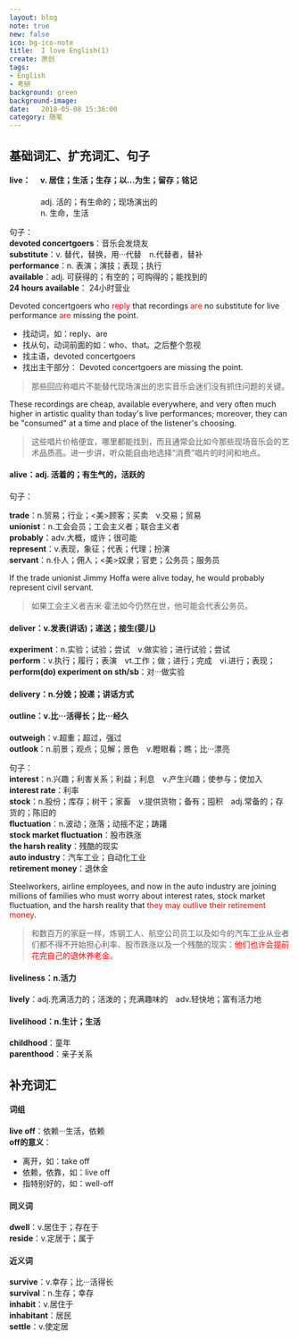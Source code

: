```yaml
---
layout: blog
note: true
new: false
ico: bg-ico-note
title:  I love English(1)
create: 原创
tags:
- English
- 考研
background: green
background-image: 
date:   2018-05-08 15:36:00
category: 随笔
---
```


## 基础词汇、扩充词汇、句子

#### <b>live</b>：　 v. 居住；生活；生存；以...为生；留存；铭记　　
　　　　adj. 活的；有生命的；现场演出的  
　　　　n. 生命，生活  

句子：  
<b>devoted concertgoers</b>：音乐会发烧友  
<b>substitute</b>：v. 替代，替换，用···代替　n.代替者，替补  
<b>performance</b>：n. 表演；演技；表现；执行  
<b>available</b>：adj. 可获得的；有空的；可购得的；能找到的  
<b>24 hours available</b>： 24小时营业  
 
Devoted concertgoers who <font color="red">reply</font> that recordings <font color="red">are</font> no substitute for live performance <font color="red">are</font> missing the point.  

 - 找动词，如：reply、are
 - 找从句，动词前面的如：who、that。之后整个忽视
 - 找主语，devoted concertgoers
 - 找出主干部分： Devoted concertgoers are missing the point.


>那些回应称唱片不能替代现场演出的忠实音乐会迷们没有抓住问题的关键。

These recordings are cheap, available everywhere, and very often much higher in artistic quality than today's live performances; moreover, they can be "consumed" at a time and place of the listener's choosing.

>这些唱片价格便宜，哪里都能找到，而且通常会比如今那些现场音乐会的艺术品质高。进一步讲，听众能自由地选择“消费”唱片的时间和地点。

#### <b>alive</b>：adj. 活着的；有生气的，活跃的  

句子：  

<b>trade</b>：n.贸易；行业；<美>顾客；买卖　v.交易；贸易  
<b>unionist</b>：n.工会会员；工会主义者；联合主义者  
<b>probably</b>：adv.大概，或许；很可能  
<b>represent</b>：v.表现，象征；代表；代理；扮演  
<b>servant</b>：n.仆人；佣人；<美>奴隶；官吏；公务员；服务员  

If the trade unionist Jimmy Hoffa were alive today, he would probably represent civil servant.

>如果工会主义者吉米·霍法如今仍然在世，他可能会代表公务员。  


#### <b>deliver</b>：v.发表(讲话)；递送；接生(婴儿)  

<b>experiment</b>：n.实验；试验；尝试　v.做实验；进行试验；尝试  
<b>perform</b>：v.执行；履行；表演　vt.工作；做；进行；完成　vi.进行；表现；  
<b>perform(do) experiment on sth/sb</b>：对···做实验  

#### **delivery**：n.分娩；投递；讲话方式

#### **outline**：v.比···活得长；比···经久  

**outweigh**：v.超重；超过，强过  
**outlook**：n.前景；观点；见解；景色　v.瞪眼看；瞧；比···漂亮  

句子：  
**interest**：n.兴趣；利害关系；利益；利息　v.产生兴趣；使参与；使加入  
**interest rate**：利率  
**stock**：n.股份；库存；树干；家畜　v.提供货物；备有；囤积　adj.常备的；存货的；陈旧的  
**fluctuation**：n.波动；涨落；动摇不定；踌躇  
**stock market fluctuation**：股市跌涨  
**the harsh reality**：残酷的现实  
**auto industry**：汽车工业；自动化工业  
**retirement money**：退休金  

Steelworkers, airline employees, and now in the auto industry are joining millions of families who must worry about interest rates, stock market fluctuation, and the harsh reality that <font color="red">they may outlive their retirement money</font>.  

>和数百万的家庭一样，炼钢工人、航空公司员工以及如今的汽车工业从业者们都不得不开始担心利率、股市跌涨以及一个残酷的现实：<font color="red">他们也许会提前花完自己的退休养老金</font>。

#### **liveliness**：n.活力

**lively**：adj.充满活力的；活泼的；充满趣味的　adv.轻快地；富有活力地

#### **livelihood**：n.生计；生活

**childhood**：童年  
**parenthood**：亲子关系  

## 补充词汇

#### 词组

**live off**：依赖···生活，依赖  
**off的意义**：

 - 离开，如：take off
 - 依赖，依靠，如：live off
 - 指特别好的，如：well-off

#### 同义词

**dwell**：v.居住于；存在于  
**reside**：v.定居于；属于  

#### 近义词

**survive**：v.幸存；比···活得长  
**survival**：n.生存；幸存  
**inhabit**：v.居住于  
**inhabitant**：居民  
**settle**：v.使定居